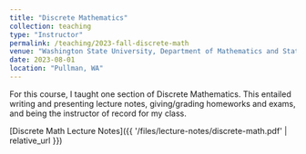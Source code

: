 ```yaml
---
title: "Discrete Mathematics"
collection: teaching
type: "Instructor"
permalink: /teaching/2023-fall-discrete-math
venue: "Washington State University, Department of Mathematics and Statistics"
date: 2023-08-01
location: "Pullman, WA"
---
```


For this course, I taught one section of Discrete Mathematics. This entailed writing and presenting lecture notes, giving/grading homeworks and exams, and being the instructor of record for my class.

[Discrete Math Lecture Notes]({{ '/files/lecture-notes/discrete-math.pdf' | relative_url }})